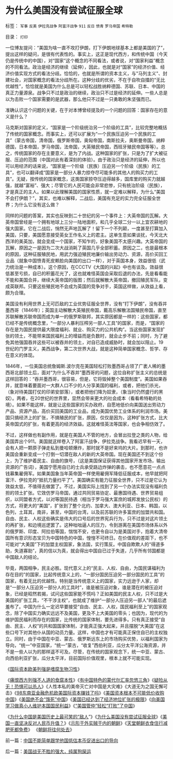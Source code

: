 # 为什么美国没有尝试征服全球

标签： `军事` `反美` `伊拉克战争` `阿富汗战争` `911` `反日` `愤青` `罗马帝国` `希特勒` 

目录： `打印`

一位博友提问：“美国为啥一直不攻打伊朗，打下伊朗地球基本上都是美国的了”，提出这样的疑问，是很有代表性的。事实上，这正是现代西方，和传统中国（今天仍是传统中的中国），对“国家”这个概念的不同看法，或者说，对“国家利益”概念的不同看法。政治是经济的继续（延伸），因此，也就是对“国家”的经济价值、经济价值实现方式的看法分歧。恰恰的，也就是所谓的资本主义，与"马列主义"、封建社会，对国家概念的看法分歧所在。这种分歧的优劣，不在于自吹自擂的“无比优越性”，恰恰就是美国为什么总是可以轻松战胜纳粹德国、苏联、日本、中国的真正力量源泉。战争只不过是政治的继续，政治只不过是经济的延伸。一些人总是以为击败一个国家需要的是武器，那么他只不过是一只勇敢的朱坚强而已。



准确认识这个问题的关键，在于对本博曾经提及的一个问题的回答：国家存在的意义是什么？



马克斯对国家的定义，“国家是一个阶级统治另一个阶级的工具”，比较完整地概括了传统的国家概念。而事实上，还可以扩展为“一个民族压迫另一个民族的工具”（蒙古帝国，清帝国，俄罗斯帝国，奥匈帝国，南斯拉夫，奥斯曼帝国，纳粹德国，日本帝国，罗马帝国，法帝国，大英殖民帝国，西班牙殖民帝国等等）。总之，传统国家的存在主要意义，是为了内战。这种国家的扩张，只是为了扩大被征服、压迫的范围（中国对此有着深刻的体验）。由于政治只是经济的延伸，所以也可以用经济的话来说，“国家是一个阶级（民族）压迫另一个阶级（民族）的工具”，也可以翻译成“国家是一部分人暴力掠夺尽可能多的其他人的购买力的工具”。无疑，按传统的国家概念，这类国家掠夺压迫得越多，国库里的购买力就越强，就越“富裕”、强大；尽管它的人民可能会非常悲惨，只有统治阶级（民族），才是真正的主人。如果以此理解美国的国家性质，就一定难以解释，为什么“美国不会打伊朗？”，其实，也难以解释，二战后，美国有充足的实力完全征服全世界；为什么它没有这么做？



同样的问题的答案，其实也反映到二十世纪的另一个事件上：大英帝国的瓦解。大英帝国曾经是一个拥有地球上三分一陆地面积，和几乎全球二分一以上宜农耕地的强大国家。它在二战后，悄然无声地瓦解了！留下一个不列颠，一度甚至打算加入美国，只要，美国愿意接受英女王作名义上的君主。这单生意如果谈扰，今天北大西洋的美英加，就会变成一个国家，不知乍的，好象美国不太感兴趣。大英帝国的瓦解，原因之一是因为二次大战消耗了英国几乎全部积蓄。原因之二，也是最根本的原因，这种征服殖民地，用武力强迫殖民地廉价输出劳动力、资源，高价买回工业品（就象中国愤青死皮赖脸向美国的出口一样），对于英国本身，效益很低（武力统治是一种成本）。这个原因，在CCCTV《大国的兴起》中也有谈及。效益很低甚至亏损，自已的积蓄花光了，这也就难怪英国会采取后退的办法，先是看看能不能和美国合并，继续大英帝国的版图；然后就解散大英帝国，撤回殖民军队，变成英联邦。只要这些殖民地不会成为英国的竞争对手，英国这样做，从效益上看，颇为合理。



美国没有利用世界上无可匹敌的工业优势征服全世界，没有“打下伊朗”，没有吞并墨西哥（1846年）；英国主动解散大英殖民帝国，戴高乐解散法国殖民帝国，直至苏联解散苏联帝国而成为单一的俄罗斯联邦，其实原因都是一样的：这些国家，都已经不是传统概念里，“一部分人暴利压榨另一部人工具”的国家，而是，“国家的存在是为国民提供最大限度福利、就业、购买力的公共机构”。当这些国家发现扩张的领土，不能带来国民福利上的增益而是负数时，就会止步不前；同时，为了避免其他强国吞并这些可以被吞并的领土，对自已造成威胁时，就会加以阻止。19世纪的门罗主义，美西战争，第二次世界大战，就是这种简单国家概念、哲学、存在意义的体现。



1846年，一位美国总统詹姆斯.波尔克在美国轻松打败墨西哥占领了广袤人稀的墨西哥北部领土后，面对“为什么不吞并”墨西哥的问题，这位自称扩张主义的总统是这样回答的：“吞并墨西哥，很容易，但是，它将毁掉整个美国制度”。美国如果吞并，就意味着要面对一大群人口不少的人分享美国的福利，或者，把他们杀光，（象对待美国打仗的印弟安部落），或者把他们降为奴隶，（象当时仍然盛行的黑奴）。两者，在20世纪的世界里，显然会带来更大的社会成本（看看希特勒的处境）。如果不能这样，就是让这些国家的买办政府，自愿地低价向美国送出劳动力产品、资源产品，高价买回美国的工业品，成为美国优势工业体系的利润市场。美国只搞经济上的扩张，不搞殖民的扩张，原因，仅仅是因为，这种扩张方式，比大英帝国式的扩张，有着更高的经济效益。这就难怪英法等国家，也会争相仿效了。



不过，这样做也有副作用，就是在美国人不管的地方，会冒出拉登之类的人物，给美国弄出个911。美国就这样卷入了阿富汗战争，伊拉克战争。我看迟早有一天，会有人把一颗原子弹走私到曼哈顿爆炸，那时就不是好来坞的大片。到那时，也许美国会重新变成一个打倒一切潜在敌人的新的大英帝国。现在美国还不到这个份上，为了维护着民主、自由的旗号，（这是美国保证获得其他国家开发市场，输出资源的广告词），美国宁愿用自已的士兵承受路边炸弹的袭击，也不愿意花一点点钱募集雇佣军。如果美国象当年英帝国一样使用雇佣军降低征服成本，他早就把阿富汗、伊拉克的“抵抗力量扫平了”。美国确实有能力征服全世界，只不过是它认为效益太低，不值得去做罢了。不过，美国实际上找到了另一个办法实现没有福利负担的领土扩张。它效仿罗马帝国，通过共同贸易协定、最惠国待遇、世界贸易组织，以同盟者方式，以对等国民待遇（相当于罗马强大富庶的城邦发放公民权）的方式，将更大的“美国”，扩张到了整个北约、加拿大、澳大利亚、日本、韩国，以色列，土耳其，南非，甚至，中国的台湾，以及前苏联的许多富庶的加盟共和国。自由、民主、人权这些确实是伟大的口号后的世界宪兵行为，只不过是对这片领土的再扩张，和边境巡逻罢了。这种咄咄逼人的压力，令到游离在美国市场体系以外的俄罗斯、印度、阿拉伯等国，惴惴不安，也更令自以为是美国对手，抱着大清帝国所有意识形态宝贝为中国特色的中国，惶惶不可终日。在价值观的差距下，也不可能对“大美国”下的加盟主权国家，象法国，实行策反。中国自欺欺人的“得道多助，失道寡助”，真的信以为真，就会得出中国自已过于失道，几乎所有邻国都是中国敌人的结论。



毕竟，两国相争，民主必胜。现代意义上的“民主、人权、自由，为国民谋福利为存在目的”的国家，比起传统意义上的，“一部分国民压迫另一部分国民的工具”的国家，有着无比的优越性。特别是当传统意义上的国家，实力远逊于人家，却是“一部分人压迫另一部分人的工具时”，谁是被压迫对象，谁是潜在的被压迫对象，已经是昭然若揭，试问这些国家能不慌吗？正如美国的民主人权，只不过是大美国的扩张工具，“不干涉主权”，也就成了维护“一部分人压迫另一部人”的最后遮羞布了。中国为什么一定迟早要接受“自由、民主、人权，国民福利至上”的国家观念，除了中国实力确实远远不及美国，更及不上大美国的零头；也因为，现代的为维护国民福利而存在的国家，比传统的国家体制，要先进得多。只有真正接受“自由、民主、人权”的共和国国家体制，才能真正强大起来，并且摆脱“大美国”在这些口号下对其他仆从国的动员力量。这样，中国也才有可能真正保住自已的主权独立。同时，由于中国在中亚、蒙古、俄罗斯远东上的市场购买优势，以福利国家为导向，“统一”中亚国家，“统一”蒙古，“收复”西伯利亚，瓜分太平洋公海资源，并不是一些人以为的那样遥不可及。尽管，在传统的国家观念下，统一中亚、蒙古、向西伯利亚扩张，瓜分太平洋，目前国际价值观里，根本上就不可能实现。



《[国际资本欧美列强是嗜腐生物习性](../../../2009/5/30/国际资本欧美列强是嗜腐生物习性.md)》

《[痛恨西方列强不人道的食腐本性](../../../2009/5/31/西方列强帝国主义国家不够“哥们人道”的食腐本性.md)》《[有中国特色的蒙代尔汇率忽悠三角](../../../2009/6/10/有中国特色的蒙代尔汇率忽悠三角.md)》《[疑险从无！恐惧可以杀人](../../../2009/6/11/疑险从无！恐惧可以杀人.md)》《人性本私的美帝灭亡对中国是大灾难》《大道无为之国无懈可击》《[98东南亚金融危机欧美国际资本赚钱了吗](../../../2009/4/29/98东南亚金融危机欧美国际资本赚钱了吗.md)》《[美国资本根本不可能低价收购中国](../../../2009/2/15/美国资本根本不可能低价收购中国.md)》《[美国绝不会“饿死”中国](http://blog.sina.com.cn/s/blog_5563a64d0100bpjb.html)》《[美国已经达到了经济地位扩张的极限](../../../2008/12/21/美国已经达到了经济地位扩张的极限.md)》《[向美国学习做真小人维护本国国民利益](../../../2008/8/21/要做有私“真小人”，勿为无私“伪君子“.md)》《[“美国管仲”轻松“打败”了中国](../../../2008/7/31/“美国管仲”轻松“打败”了中国.md)》

《[为什么中国是美国历史上最可笑的“敌人](../../../2008/7/19/美国战无不胜的强大，纯属狗屎运.md)”》《[为什么美国没有尝试征服全球](../../../2008/7/18/为什么美国没有尝试征服全球.md)》《[美国一直坚决反对人民币升值？](../../../2007/11/30/美国一直坚决反对人民币升值？.md)》《[示形于外实贼于内的朝鲜](../../../2009/6/2/金将军正日不会真打架，朝鲜半岛燃不起战火.md)》《[天堂朝鲜衣食住行减肥死都免费](../../../2009/6/3/朝鲜是个天堂，衣食住行减肥死都免费.md)》
《[朝鲜将往何处去](http://blog.sina.com.cn/s/blog_5563a64d0100d9wx.html)》



前一篇：[中国不能简单跟学他国低估本币促进出口的导向](../../../2008/7/18/中国不能简单跟学他国低估本币促进出口的导向.md)

后一篇：[美国战无不胜的强大，纯属狗屎运](../../../2008/7/19/美国战无不胜的强大，纯属狗屎运.md)